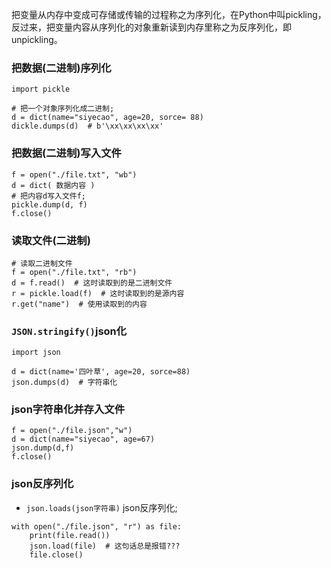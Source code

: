 把变量从内存中变成可存储或传输的过程称之为序列化，在Python中叫pickling，反过来，把变量内容从序列化的对象重新读到内存里称之为反序列化，即unpickling。

### 把数据(二进制)序列化
`import pickle`
```
# 把一个对象序列化成二进制;
d = dict(name="siyecao", age=20, sorce= 88)
dickle.dumps(d)  # b'\xx\xx\xx\xx'
```

### 把数据(二进制)写入文件
```
f = open("./file.txt", "wb")
d = dict( 数据内容 )
# 把内容d写入文件f;
pickle.dump(d, f)
f.close()
```

### 读取文件(二进制)
```
# 读取二进制文件
f = open("./file.txt", "rb")
d = f.read()  # 这时读取到的是二进制文件
r = pickle.load(f)  # 这时读取到的是源内容
r.get("name")  # 使用读取到的内容
```

### `JSON.stringify()`json化
`import json`
```
d = dict(name='四叶草', age=20, sorce=88)
json.dumps(d)  # 字符串化
```

### json字符串化并存入文件
```
f = open("./file.json","w")
d = dict(name="siyecao", age=67)
json.dump(d,f)
f.close()
```

### json反序列化
* `json.loads(json字符串)` json反序列化;
```
with open("./file.json", "r") as file:
    print(file.read())
    json.load(file)  # 这句话总是报错???
    file.close()
```


